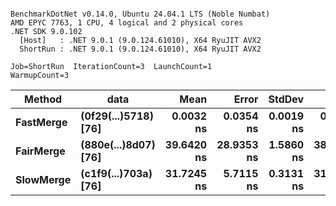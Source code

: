 ```

BenchmarkDotNet v0.14.0, Ubuntu 24.04.1 LTS (Noble Numbat)
AMD EPYC 7763, 1 CPU, 4 logical and 2 physical cores
.NET SDK 9.0.102
  [Host]   : .NET 9.0.1 (9.0.124.61010), X64 RyuJIT AVX2
  ShortRun : .NET 9.0.1 (9.0.124.61010), X64 RyuJIT AVX2

Job=ShortRun  IterationCount=3  LaunchCount=1  
WarmupCount=3  

```
| Method    | data                 | Mean       | Error      | StdDev    | Min        | Max        | Gen0   | Allocated |
|---------- |--------------------- |-----------:|-----------:|----------:|-----------:|-----------:|-------:|----------:|
| **FastMerge** | **(0f29(...)5718) [76]** |  **0.0032 ns** |  **0.0354 ns** | **0.0019 ns** |  **0.0013 ns** |  **0.0052 ns** |      **-** |         **-** |
| **FairMerge** | **(880e(...)8d07) [76]** | **39.6420 ns** | **28.9353 ns** | **1.5860 ns** | **38.4248 ns** | **41.4357 ns** | **0.0086** |     **144 B** |
| **SlowMerge** | **(c1f9(...)703a) [76]** | **31.7245 ns** |  **5.7115 ns** | **0.3131 ns** | **31.5260 ns** | **32.0854 ns** | **0.0048** |      **80 B** |

